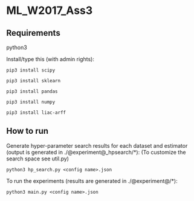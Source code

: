 # ML_W2017_Ass3

## Requirements
python3

Install/type this (with admin rights):

`pip3 install scipy`

`pip3 install sklearn`

`pip3 install pandas`

`pip3 install numpy`

`pip3 install liac-arff`

## How to run

Generate hyper-parameter search results for each dataset and estimator (output is generated in ./@experiment@_hpsearch/*):
(To customize the search space see util.py)

`python3 hp_search.py <config name>.json`

To run the experiments (results are generated in ./@experiment@/*):

`python3 main.py <config name>.json`
